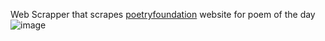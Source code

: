 Web Scrapper that scrapes [poetryfoundation](https://www.poetryfoundation.org/) website for poem of the day
![image](https://github.com/Beehive324/WebScraper/assets/63168364/dfbeb28a-74ce-4561-ae6d-b1a5acf869e2)
